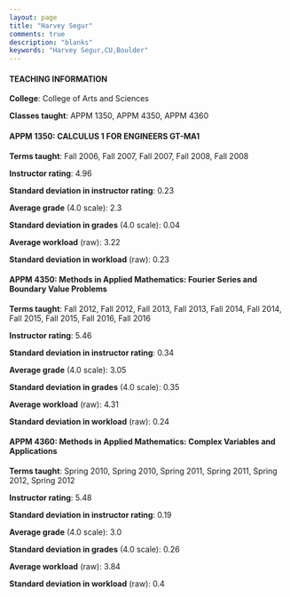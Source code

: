 ```yaml
---
layout: page
title: "Harvey Segur" 
comments: true
description: "blanks"
keywords: "Harvey Segur,CU,Boulder"
---
```

<head>
<script src="https://ajax.googleapis.com/ajax/libs/jquery/2.1.3/jquery.min.js"></script>
<script src="https://dl.dropboxusercontent.com/s/pc42nxpaw1ea4o9/highcharts.js?dl=0"></script>
<!-- <script src="../assets/js/highcharts.js"></script> -->
<style type="text/css">@font-face {
	font-family: "Bebas Neue";
	src: url(https://www.filehosting.org/file/details/544349/BebasNeue Regular.otf) format("opentype");
	}
	h1.Bebas { 
		font-family: "Bebas Neue", Verdana, Tahoma;
	}
</style>
</head>
	   
#### TEACHING INFORMATION

**College**: College of Arts and Sciences

**Classes taught**: APPM 1350, APPM 4350, APPM 4360

#### APPM 1350: CALCULUS 1 FOR ENGINEERS GT-MA1

**Terms taught**: Fall 2006, Fall 2007, Fall 2007, Fall 2008, Fall 2008

**Instructor rating**: 4.96

**Standard deviation in instructor rating**: 0.23

**Average grade** (4.0 scale): 2.3

**Standard deviation in grades** (4.0 scale): 0.04

**Average workload** (raw): 3.22

**Standard deviation in workload** (raw): 0.23

#### APPM 4350: Methods in Applied Mathematics: Fourier   Series and Boundary Value Problems

**Terms taught**: Fall 2012, Fall 2012, Fall 2013, Fall 2013, Fall 2014, Fall 2014, Fall 2015, Fall 2015, Fall 2016, Fall 2016

**Instructor rating**: 5.46

**Standard deviation in instructor rating**: 0.34

**Average grade** (4.0 scale): 3.05

**Standard deviation in grades** (4.0 scale): 0.35

**Average workload** (raw): 4.31

**Standard deviation in workload** (raw): 0.24

#### APPM 4360: Methods in Applied Mathematics: Complex Variables and Applications

**Terms taught**: Spring 2010, Spring 2010, Spring 2011, Spring 2011, Spring 2012, Spring 2012

**Instructor rating**: 5.48

**Standard deviation in instructor rating**: 0.19

**Average grade** (4.0 scale): 3.0

**Standard deviation in grades** (4.0 scale): 0.26

**Average workload** (raw): 3.84

**Standard deviation in workload** (raw): 0.4

